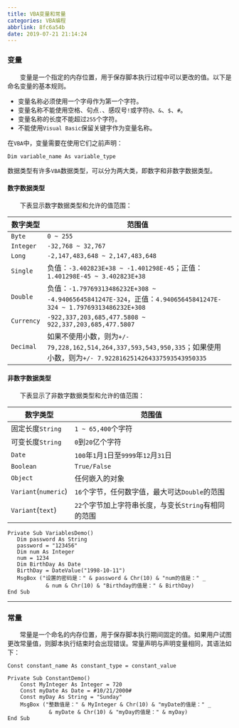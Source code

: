 ```yaml
---
title: VBA变量和常量
categories: VBA编程
abbrlink: 8fc6a54b
date: 2019-07-21 21:14:24
---
```

### 变量

&emsp;&emsp;变量是一个指定的内存位置，用于保存脚本执行过程中可以更改的值。以下是命名变量的基本规则。
<!--more-->
- 变量名称必须使用一个字母作为第一个字符。
- 变量名称不能使用空格、句点`.`、感叹号`!`或字符`@`、`&`、`$`、`#`。
- 变量名称的长度不能超过`255`个字符。
- 不能使用`Visual Basic`保留关键字作为变量名称。

在`VBA`中，变量需要在使用它们之前声明：

``` vbscript
Dim variable_name As variable_type
```

数据类型有许多`VBA`数据类型，可以分为两大类，即数字和非数字数据类型。

#### 数字数据类型

&emsp;&emsp;下表显示数字数据类型和允许的值范围：

数字类型    | 范围值
-----------|-------
`Byte`     | `0 ~ 255`
`Integer`  | `-32,768 ~ 32,767`
`Long`     | `-2,147,483,648 ~ 2,147,483,648`
`Single`   | 负值：`-3.402823E+38 ~ -1.401298E-45`；正值：`1.401298E-45 ~ 3.402823E+38`
`Double`   | 负值：`-1.79769313486232E+308 ~ -4.94065645841247E-324`，正值：`4.94065645841247E-324 ~ 1.79769313486232E+308`
`Currency` | `-922,337,203,685,477.5808 ~ 922,337,203,685,477.5807`
`Decimal`  | 如果不使用小数，则为`+/- 79,228,162,514,264,337,593,543,950,335`；如果使用小数，则为`+/- 7.9228162514264337593543950335`

#### 非数字数据类型

&emsp;&emsp;下表显示了非数字数据类型和允许的值范围：

数字类型              | 范围值
---------------------|--------
固定长度`String`      | `1 ~ 65,400`个字符
可变长度`String`      | `0`到`20`亿个字符
`Date`               | `100`年`1`月`1`日至`9999`年`12`月`31`日
`Boolean`            | `True/False`
`Object`             | 任何嵌入的对象
`Variant`(`numeric`) | `16`个字节，任何数字值，最大可达`Double`的范围
`Variant`(`text`)    | `22`个字节加上字符串长度，与变长`String`有相同的范围

``` vbscript
Private Sub VariablesDemo()
   Dim password As String
   password = "123456"
   Dim num As Integer
   num = 1234
   Dim BirthDay As Date
   BirthDay = DateValue("1998-10-11")
   MsgBox ("设置的密码是：" & password & Chr(10) & "num的值是：" _
            & num & Chr(10) & "Birthday的值是：" & BirthDay)
End Sub
```

---

### 常量

&emsp;&emsp;常量是一个命名的内存位置，用于保存脚本执行期间固定的值。如果用户试图更改常量值，则脚本执行结束时会出现错误。常量声明与声明变量相同，其语法如下：

``` vbscript
Const constant_name As constant_type = constant_value
```

``` vbscript
Private Sub ConstantDemo()
    Const MyInteger As Integer = 720
    Const myDate As Date = #10/21/2000#
    Const myDay As String = "Sunday"
    MsgBox ("整数值是：" & MyInteger & Chr(10) & "myDate的值是：" _
             & myDate & Chr(10) & "myDay的值是：" & myDay)
End Sub
```